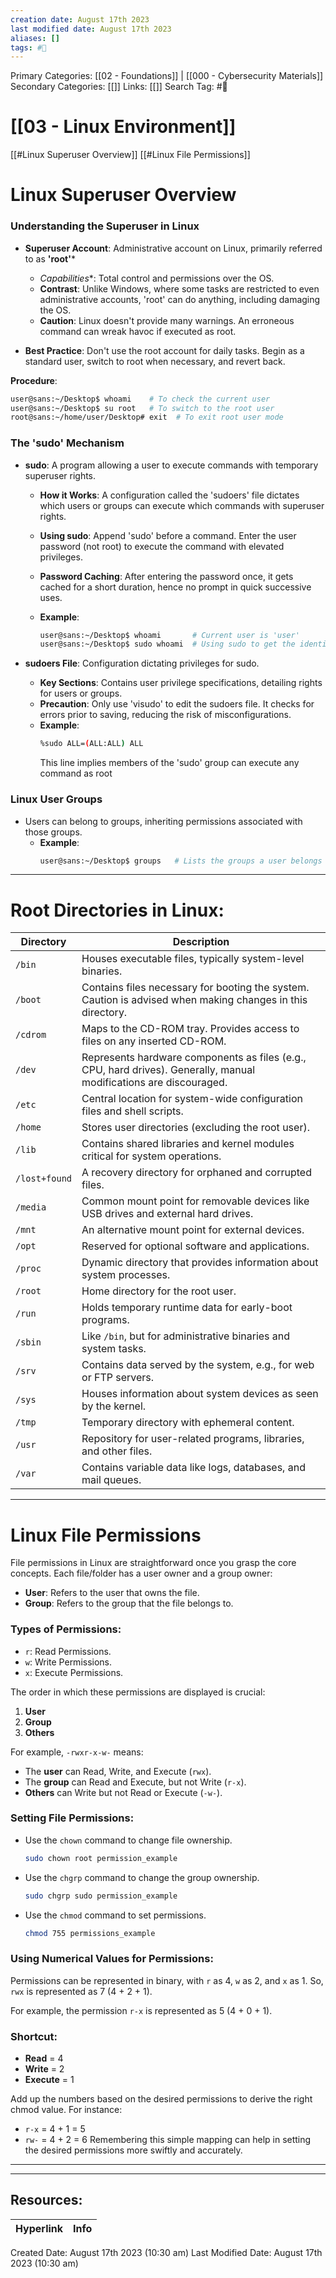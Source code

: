 ```yaml
---
creation date: August 17th 2023
last modified date: August 17th 2023
aliases: []
tags: #📖
---
```


Primary Categories: [[02 - Foundations]] | [[000 - Cybersecurity Materials]]
Secondary Categories: [[]] 
Links: [[]] 
Search Tag: #📖  

# [[03 - Linux Environment]]  

[[#Linux Superuser Overview]]
[[#Linux File Permissions]]
# Linux Superuser Overview

### **Understanding the Superuser in Linux**

- **Superuser Account**: Administrative account on Linux, primarily referred to as **'root'***
  - *Capabilities**: Total control and permissions over the OS. 
  - **Contrast**: Unlike Windows, where some tasks are restricted to even administrative accounts, 'root' can do anything, including damaging the OS.
  - **Caution**: Linux doesn't provide many warnings. An erroneous command can wreak havoc if executed as root.

- **Best Practice**: Don't use the root account for daily tasks. Begin as a standard user, switch to root when necessary, and revert back.

**Procedure**:
```bash
user@sans:~/Desktop$ whoami    # To check the current user
user@sans:~/Desktop$ su root   # To switch to the root user
root@sans:~/home/user/Desktop# exit  # To exit root user mode
```
### **The 'sudo' Mechanism**

- **sudo**: A program allowing a user to execute commands with temporary superuser rights.
  
  - **How it Works**: A configuration called the 'sudoers' file dictates which users or groups can execute which commands with superuser rights.
  - **Using sudo**: Append 'sudo' before a command. Enter the user password (not root) to execute the command with elevated privileges.
  - **Password Caching**: After entering the password once, it gets cached for a short duration, hence no prompt in quick successive uses.

  - **Example**:
    ```bash
    user@sans:~/Desktop$ whoami       # Current user is 'user'
    user@sans:~/Desktop$ sudo whoami  # Using sudo to get the identity as 'root'
    ```

- **sudoers File**: Configuration dictating privileges for sudo.
  
  - **Key Sections**: Contains user privilege specifications, detailing rights for users or groups.
  - **Precaution**: Only use 'visudo' to edit the sudoers file. It checks for errors prior to saving, reducing the risk of misconfigurations.
  - **Example**:
    ```bash
    %sudo ALL=(ALL:ALL) ALL
    ```
    This line implies members of the 'sudo' group can execute any command as root
### **Linux User Groups**

- Users can belong to groups, inheriting permissions associated with those groups.
  - **Example**:
    ```bash
    user@sans:~/Desktop$ groups   # Lists the groups a user belongs to
    ```

---
# **Root Directories in Linux**:

| Directory    | Description                                                                                               |
|--------------|-----------------------------------------------------------------------------------------------------------|
| `/bin`       | Houses executable files, typically system-level binaries.                                                  |
| `/boot`      | Contains files necessary for booting the system. Caution is advised when making changes in this directory. |
| `/cdrom`     | Maps to the CD-ROM tray. Provides access to files on any inserted CD-ROM.                                 |
| `/dev`       | Represents hardware components as files (e.g., CPU, hard drives). Generally, manual modifications are discouraged.|
| `/etc`       | Central location for system-wide configuration files and shell scripts.                                   |
| `/home`      | Stores user directories (excluding the root user).                                                        |
| `/lib`       | Contains shared libraries and kernel modules critical for system operations.                               |
| `/lost+found`| A recovery directory for orphaned and corrupted files.                                                    |
| `/media`     | Common mount point for removable devices like USB drives and external hard drives.                        |
| `/mnt`       | An alternative mount point for external devices.                                                          |
| `/opt`       | Reserved for optional software and applications.                                                          |
| `/proc`      | Dynamic directory that provides information about system processes.                                        |
| `/root`      | Home directory for the root user.                                                                        |
| `/run`       | Holds temporary runtime data for early-boot programs.                                                    |
| `/sbin`      | Like `/bin`, but for administrative binaries and system tasks.                                            |
| `/srv`       | Contains data served by the system, e.g., for web or FTP servers.                                         |
| `/sys`       | Houses information about system devices as seen by the kernel.                                            |
| `/tmp`       | Temporary directory with ephemeral content.                                                               |
| `/usr`       | Repository for user-related programs, libraries, and other files.                                         |
| `/var`       | Contains variable data like logs, databases, and mail queues.                                             |

___
# Linux File Permissions

File permissions in Linux are straightforward once you grasp the core concepts. Each file/folder has a user owner and a group owner:
- **User**: Refers to the user that owns the file.
- **Group**: Refers to the group that the file belongs to.
### Types of Permissions:
- `r`: Read Permissions.
- `w`: Write Permissions.
- `x`: Execute Permissions.

The order in which these permissions are displayed is crucial:
1. **User**
2. **Group**
3. **Others**

For example, `-rwxr-x-w-` means:
- The **user** can Read, Write, and Execute (`rwx`).
- The **group** can Read and Execute, but not Write (`r-x`).
- **Others** can Write but not Read or Execute (`-w-`).
### Setting File Permissions:

- Use the `chown` command to change file ownership.
  ```bash
  sudo chown root permission_example
  ```
- Use the `chgrp` command to change the group ownership.
  ```bash
  sudo chgrp sudo permission_example
  ```
- Use the `chmod` command to set permissions.
  ```bash
  chmod 755 permissions_example
  ```
### Using Numerical Values for Permissions:

Permissions can be represented in binary, with `r` as 4, `w` as 2, and `x` as 1. So, `rwx` is represented as 7 (4 + 2 + 1).

For example, the permission `r-x` is represented as 5 (4 + 0 + 1).
### Shortcut:
- **Read** = 4
- **Write** = 2
- **Execute** = 1

Add up the numbers based on the desired permissions to derive the right chmod value. For instance:
- `r-x` = 4 + 1 = 5
- `rw-` = 4 + 2 = 6
Remembering this simple mapping can help in setting the desired permissions more swiftly and accurately.
___





___

## Resources:

| Hyperlink | Info |
| --------- | ---- |


Created Date: August 17th 2023 (10:30 am) 
Last Modified Date: August 17th 2023 (10:30 am)
